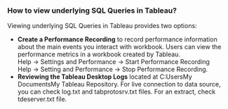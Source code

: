 ### **How to view underlying SQL Queries in Tableau?**

Viewing underlying SQL Queries in Tableau provides two options:

-   **Create a Performance Recording** to record performance information about the main events you interact with workbook. Users can view the performance metrics in a workbook created by Tableau.  
    Help -> Settings and Performance -> Start Performance Recording  
    Help -> Setting and Performance -> Stop Performance Recording.
-   **Reviewing the Tableau Desktop Logs** located at C:UsersMy DocumentsMy Tableau Repository. For live connection to data source, you can check log.txt and tabprotosrv.txt files. For an extract, check tdeserver.txt file.